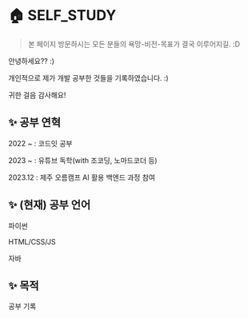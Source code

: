 # 🏠 SELF_STUDY
> 본 페이지 방문하시는 모든 분들의 욕망-비전-목표가 결국 이루어지길. :D

안녕하세요?? :)

개인적으로 제가 개발 공부한 것들을 기록하였습니다. :)

귀한 걸음 감사해요!

## ✨  공부 연혁 
2022 ~ : 코드잇 공부

2023 ~ : 유튜브 독학(with 조코딩, 노마드코더 등)

2023.12 : 제주 오름캠프 AI 활용 백엔드 과정 참여

## ✨  (현재) 공부 언어
파이썬

HTML/CSS/JS

자바

## ✨ 목적
공부 기록